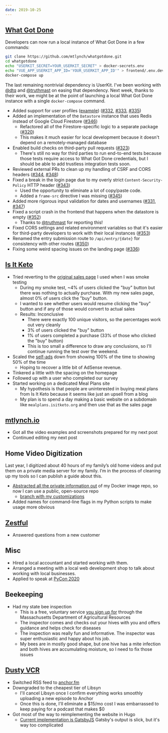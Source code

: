 ```yaml
---
date: 2019-10-25
---
```


## [What Got Done](https://whatgotdone.com)

Developers can now run a local instance of What Got Done in a few commands:

```bash
git clone https://github.com/mtlynch/whatgotdone.git
cd whatgotdone
echo "USERKIT_SECRET=YOUR_USERKIT_SECRET" > docker-secrets.env
echo "VUE_APP_USERKIT_APP_ID='YOUR_USERKIT_APP_ID'" > frontend/.env.development.local
docker-compose up
```

The last remaining nontrivial dependency is UserKit. I've been working with [@dtq](https://whatgotdone.com/dtq) and [@truthmast](https://whatgotdone.com/truthmast) on easing that dependency. Next week, thanks to their work, we might be at the point of launching a local What Got Done instance with a single `docker-compose` command.

- Added support for user profiles ([example](https://whatgotdone.com/michael)) ([#332](https://github.com/mtlynch/whatgotdone/pull/332), [#333](https://github.com/mtlynch/whatgotdone/pull/333), [#335](https://github.com/mtlynch/whatgotdone/pull/335))
- Added an implementation of the `Datastore` instance that uses Redis instead of Google Cloud Firestore ([#346](https://github.com/mtlynch/whatgotdone/pull/346))
  - Refactored all of the Firestore-specific logic to a separate package ([#320](https://github.com/mtlynch/whatgotdone/pull/320))
  - This makes it much easier for local development because it doesn't depend on a remotely-managed database
- Enabled build checks on third-party pull requests ([#323](https://github.com/mtlynch/whatgotdone/pull/323))
  - There's still no way for third parties to run end-to-end tests because those tests require access to What Got Done credentials, but I should be able to add trustless integration tests soon.
- Reviewed external PRs to clean up my handling of CSRF and CORS headers ([#344](https://github.com/mtlynch/whatgotdone/pull/344), [#348](https://github.com/mtlynch/whatgotdone/pull/348))
- Fixed a break in the login page due to my overly strict `Content-Security-Policy` HTTP header ([#343](https://github.com/mtlynch/whatgotdone/pull/343))
  - Used the opportunity to eliminate a lot of copy/paste code.
  - Added a `frame-src` directive I was missing ([#345](https://github.com/mtlynch/whatgotdone/pull/345))
- Added more rigorous input validation for dates and usernames ([#331](https://github.com/mtlynch/whatgotdone/pull/331), [#347](https://github.com/mtlynch/whatgotdone/pull/347))
- Fixed a script crash in the frontend that happens when the datastore is empty ([#352](https://github.com/mtlynch/whatgotdone/pull/352))
  - Thanks to [@truthmast](https://whatgotdone.com/truthmast) for reporting this!
- Fixed CORS settings and related environment variables so that it's easier for third-party developers to work with their local instances ([#353](https://github.com/mtlynch/whatgotdone/pull/353))
- Renamed the entry submission route to `/api/entry/{date}` for consistency with other routes ([#350](https://github.com/mtlynch/whatgotdone/pull/350))
- Fixing some weird spacing issues on the landing page ([#336](https://github.com/mtlynch/whatgotdone/pull/336))

## [Is It Keto](https://isitketo.org)

- Tried reverting to the [original sales page](01HtdMr.webp) I used when I was smoke testing
  - During my smoke test, ~4% of users clicked the "buy" button but there was nothing to actually purchase. With my new sales page, almost 0% of users click the "buy" button.
  - I wanted to see whether users would resume clicking the "buy" button and if any of those would convert to actual sales
  - Results: Inconclusive
    - There were exactly 100 unique visitors, so the percentages work out very cleanly
    - 3% of users clicked the "buy" button
    - 1% of users completed a purchase (33% of those who clicked the "buy" button)
    - This is too small a difference to draw any conclusions, so I'll continue running the test over the weekend.
- Scaled the [self-ads](/2019-10-11/ung0iFd.webp) down from showing 100% of the time to showing 50% of the time
  - Hoping to recover a little bit of AdSense revenue.
- Tinkered a little with the spacing on the homepage
- Followed up with a user who completed our survey
- Started working on a dedicated Meal Plans site
  - My hypothesis is that people are uninterested in buying meal plans from Is It Keto because it seems like just an upsell from a blog
  - My plan is to spend a day making a basic website on a subdomain like `mealplans.isitketo.org` and then use that as the sales page

## [mtlynch.io](https://mtlynch.io)

- Got all the video examples and screenshots prepared for my next post
- Continued editing my next post

## Home Video Digitization

Last year, I digitized about 40 hours of my family’s old home videos and put them on a private media server for my family. I’m in the process of cleaning up my tools so I can publish a guide about this.

- [Abstracted all the private information out](https://github.com/mtlynch/mediagoblin-docker/commit/72068a33d04b1722b19b446e7aa8ef41d0663b7b) of my Docker image repo, so now I can use a public, open-source repo
  - [branch with my customizations](https://github.com/mtlynch/mediagoblin-docker/tree/mtlynch-custom)
- Added names for command-line flags in my Python scripts to make usage more obvious

## [Zestful](https://zestfuldata.com)

- Answered questions from a new customer

## Misc

- Hired a local accountant and started working with them.
- Arranged a meeting with a local web development shop to talk about working with local businesses.
- Applied to speak at [PyCon 2020](https://us.pycon.org/2020/)

## Beekeeping

- Had my state bee inspection
  - This is a free, voluntary service [you sign up for](https://www.mass.gov/forms/mdar-apiary-inspection-request-form) through the Massachusetts Department of Agricultural Resources
  - The inspector comes and checks out your hives with you and offers guidance and helps check for diseases
  - The inspection was really fun and informative. The inspector was super enthusiastic and happy about his job.
  - My bees are in mostly good shape, but one hive has a mite infection and both hives are accumulating moisture, so I need to fix those issues

## [Dusty VCR](https://dustyvcr.com)

- Switched RSS feed to [anchor.fm](https://anchor.fm)
- Downgraded to the cheapest tier of Libsyn
  - I'll cancel Libsyn once I confirm everything works smoothly uploading a new episode to Anchor
  - Once this is done, I'll eliminate a $15/mo cost I was embarrassed to keep paying for a podcast that makes $0
- Got most of the way to reimplementing the website in Hugo
  - [Current implementation is GatsbyJS](https://github.com/mtlynch/dusty-vcr-podcast/tree/918c69694b8372033e315e28733d265d3a75ac60) Gatsby's output is slick, but it's way too complicated
